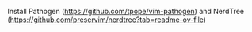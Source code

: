 Install Pathogen (https://github.com/tpope/vim-pathogen) and NerdTree (https://github.com/preservim/nerdtree?tab=readme-ov-file)
